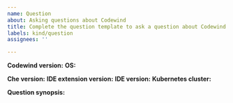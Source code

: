 ```yaml
---
name: Question
about: Asking questions about Codewind
title: Complete the question template to ask a question about Codewind.
labels: kind/question
assignees: ''

---
```


<!-- Please fill out the following form to ask a quesstion. If some fields do not apply to your situation, feel free to skip them.-->

**Codewind version:**
**OS:**

**Che version:**
**IDE extension version:**
**IDE version:**
**Kubernetes cluster:**

**Question synopsis:**
<!-- What question can we help you with?-->
